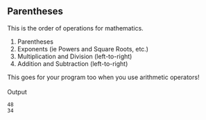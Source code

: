 ## Parentheses
This is the order of operations for mathematics.<br/>
1. Parentheses
2. Exponents (ie Powers and Square Roots, etc.)<br/>
3. Multiplication and Division (left-to-right)<br/>
4. Addition and Subtraction (left-to-right)<br/>

This goes for your program too when you use arithmetic operators!
<br/>
<br/>
Output

```
48
34
```
